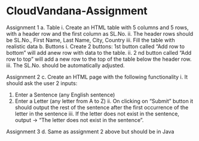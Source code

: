 # CloudVandana-Assignment
Assignment 1
  a. Table
  i. Create an HTML table with 5 columns and 5 rows, with a header row and the first column as 
  SL.No.
  ii. The header rows should be SL.No., First Name, Last Name, City, Country
  iii. Fill the table with realistic data
  b. Buttons
  i. Create 2 buttons: 1st button called “Add row to bottom” will add anew row with data to the 
  table.
  ii. 2
  nd button called “Add row to top” will add a new row to the top of the table below the header 
  row.
  iii. The SL.No. should be automatically adjusted.
  
Assignment 2
  c. Create an HTML page with the following functionality
  i. It should ask the user 2 inputs:
  1. Enter a Sentence (any English sentence)
  2. Enter a Letter (any letter from A to Z)
  ii. On clicking on “Submit” button it should output the rest of the sentence after the first 
  occurrence of the letter in the sentence
  iii. If the letter does not exist in the sentence, output -> “The letter does not exist in the 
  sentence”.
  
Assignment 3
  d. Same as assignment 2 above but should be in Java
